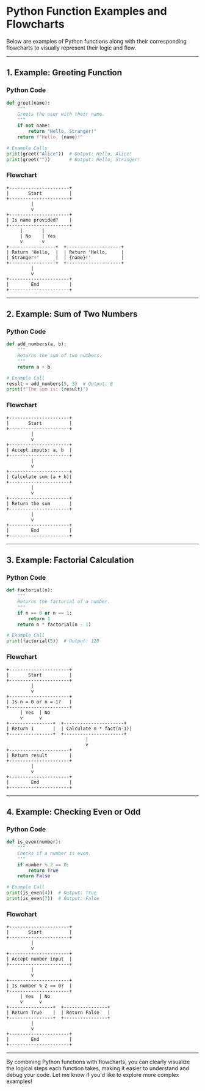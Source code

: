 # Python Function Examples and Flowcharts

Below are examples of Python functions along with their corresponding flowcharts to visually represent their logic and flow.

---

## **1. Example: Greeting Function**

### **Python Code**
```python
def greet(name):
    """
    Greets the user with their name.
    """
    if not name:
        return "Hello, Stranger!"
    return f"Hello, {name}!"

# Example Calls
print(greet("Alice"))  # Output: Hello, Alice!
print(greet(""))       # Output: Hello, Stranger!
```

### **Flowchart**
```text
+----------------------+  
|       Start          |  
+----------------------+  
         |
         v
+----------------------+  
| Is name provided?    |
+----------------------+  
     |       |
     | No    | Yes
     v       v
+-----------------+  +--------------------+
| Return 'Hello,  |  | Return 'Hello,     |
| Stranger!'      |  | {name}!'           |
+-----------------+  +--------------------+
         |
         v
+----------------------+  
|        End           |
+----------------------+  
```

---

## **2. Example: Sum of Two Numbers**

### **Python Code**
```python
def add_numbers(a, b):
    """
    Returns the sum of two numbers.
    """
    return a + b

# Example Call
result = add_numbers(5, 3)  # Output: 8
print(f"The sum is: {result}")
```

### **Flowchart**
```text
+----------------------+  
|       Start          |  
+----------------------+  
         |
         v
+----------------------+  
| Accept inputs: a, b  |
+----------------------+  
         |
         v
+----------------------+  
| Calculate sum (a + b)|
+----------------------+  
         |
         v
+----------------------+  
| Return the sum       |
+----------------------+  
         |
         v
+----------------------+  
|        End           |
+----------------------+  
```

---

## **3. Example: Factorial Calculation**

### **Python Code**
```python
def factorial(n):
    """
    Returns the factorial of a number.
    """
    if n == 0 or n == 1:
        return 1
    return n * factorial(n - 1)

# Example Call
print(factorial(5))  # Output: 120
```

### **Flowchart**
```text
+----------------------+  
|       Start          |  
+----------------------+  
         |
         v
+----------------------+  
| Is n = 0 or n = 1?   |
+----------------------+  
     | Yes  | No
     v      v
+----------------+  +----------------------+
| Return 1       |  | Calculate n * fact(n-1)|
+----------------+  +----------------------+
                             |
                             v
+----------------------+  
| Return result        |
+----------------------+  
         |
         v
+----------------------+  
|        End           |
+----------------------+  
```

---

## **4. Example: Checking Even or Odd**

### **Python Code**
```python
def is_even(number):
    """
    Checks if a number is even.
    """
    if number % 2 == 0:
        return True
    return False

# Example Call
print(is_even(4))  # Output: True
print(is_even(7))  # Output: False
```

### **Flowchart**
```text
+----------------------+  
|       Start          |  
+----------------------+  
         |
         v
+----------------------+  
| Accept number input  |
+----------------------+  
         |
         v
+----------------------+  
| Is number % 2 == 0?  |
+----------------------+  
     | Yes  | No
     v      v
+----------------+  +----------------+
| Return True    |  | Return False   |
+----------------+  +----------------+
         |
         v
+----------------------+  
|        End           |
+----------------------+  
```

---

By combining Python functions with flowcharts, you can clearly visualize the logical steps each function takes, making it easier to understand and debug your code. Let me know if you'd like to explore more complex examples!

